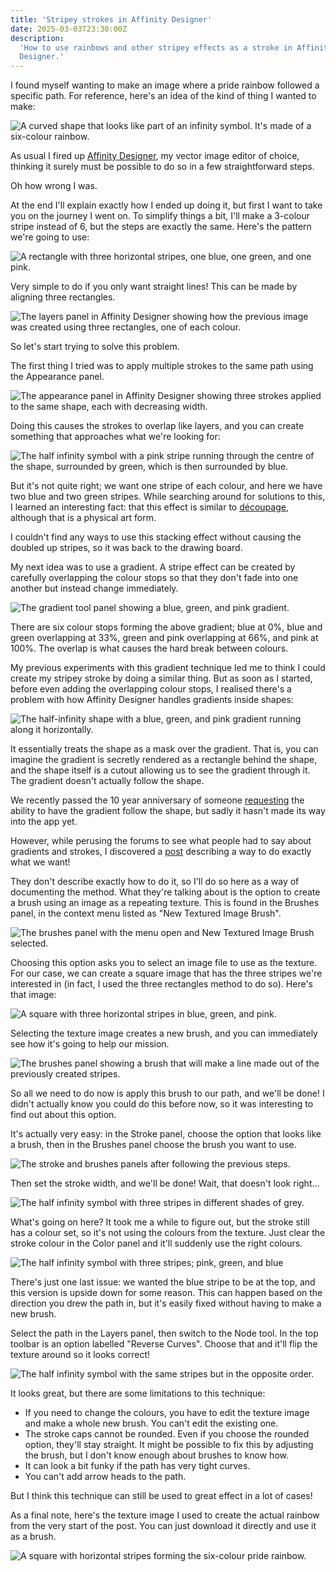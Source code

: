 ```yaml
---
title: 'Stripey strokes in Affinity Designer'
date: 2025-03-03T23:30:00Z
description:
  'How to use rainbows and other stripey effects as a stroke in Affinity
  Designer.'
---
```


I found myself wanting to make an image where a pride rainbow followed a
specific path. For reference, here's an idea of the kind of thing I wanted to
make:

![A curved shape that looks like part of an infinity symbol. It's made of a six-colour rainbow.](/img/2025-03/rainbow.png)

As usual I fired up
[Affinity Designer](https://affinity.serif.com/en-gb/designer/), my vector image
editor of choice, thinking it surely must be possible to do so in a few
straightforward steps.

Oh how wrong I was.

At the end I'll explain exactly how I ended up doing it, but first I want to
take you on the journey I went on. To simplify things a bit, I'll make a
3-colour stripe instead of 6, but the steps are exactly the same. Here's the
pattern we're going to use:

![A rectangle with three horizontal stripes, one blue, one green, and one pink.](/img/2025-03/straight.png)

Very simple to do if you only want straight lines! This can be made by aligning
three rectangles.

![The layers panel in Affinity Designer showing how the previous image was created using three rectangles, one of each colour.](/img/2025-03/rectangles.png)

So let's start trying to solve this problem.

The first thing I tried was to apply multiple strokes to the same path using the
Appearance panel.

![The appearance panel in Affinity Designer showing three strokes applied to the same shape, each with decreasing width.](/img/2025-03/appearance-stacked.png)

Doing this causes the strokes to overlap like layers, and you can create
something that approaches what we're looking for:

![The half infinity symbol with a pink stripe running through the centre of the shape, surrounded by green, which is then surrounded by blue.](/img/2025-03/stacked.png)

But it's not quite right; we want one stripe of each colour, and here we have
two blue and two green stripes. While searching around for solutions to this, I
learned an interesting fact: that this effect is similar to
[découpage](https://en.wikipedia.org/wiki/Decoupage), although that is a
physical art form.

I couldn't find any ways to use this stacking effect without causing the doubled
up stripes, so it was back to the drawing board.

My next idea was to use a gradient. A stripe effect can be created by carefully
overlapping the colour stops so that they don't fade into one another but
instead change immediately.

![The gradient tool panel showing a blue, green, and pink gradient.](/img/2025-03/gradient-rectangle.png)

There are six colour stops forming the above gradient; blue at 0%, blue and
green overlapping at 33%, green and pink overlapping at 66%, and pink at 100%.
The overlap is what causes the hard break between colours.

My previous experiments with this gradient technique led me to think I could
create my stripey stroke by doing a similar thing. But as soon as I started,
before even adding the overlapping colour stops, I realised there's a problem
with how Affinity Designer handles gradients inside shapes:

![The half-infinity shape with a blue, green, and pink gradient running along it horizontally.](/img/2025-03/gradient.png)

It essentially treats the shape as a mask over the gradient. That is, you can
imagine the gradient is secretly rendered as a rectangle behind the shape, and
the shape itself is a cutout allowing us to see the gradient through it. The
gradient doesn't actually follow the shape.

We recently passed the 10 year anniversary of someone
[requesting](https://forum.affinity.serif.com/index.php?/topic/5850-request-designer-gradient-in-stroke/)
the ability to have the gradient follow the shape, but sadly it hasn't made its
way into the app yet.

However, while perusing the forums to see what people had to say about gradients
and strokes, I discovered a
[post](https://forum.affinity.serif.com/index.php?/topic/13517-stroke-gradient-along-curve-or-path/#comment-229490_wrap)
describing a way to do exactly what we want!

They don't describe exactly how to do it, so I'll do so here as a way of
documenting the method. What they're talking about is the option to create a
brush using an image as a repeating texture. This is found in the Brushes panel,
in the context menu listed as "New Textured Image Brush".

![The brushes panel with the menu open and New Textured Image Brush selected.](/img/2025-03/new-brush.png)

Choosing this option asks you to select an image file to use as the texture. For
our case, we can create a square image that has the three stripes we're
interested in (in fact, I used the three rectangles method to do so). Here's
that image:

![A square with three horizontal stripes in blue, green, and pink.](/img/2025-03/brush-texture.png)

Selecting the texture image creates a new brush, and you can immediately see how
it's going to help our mission.

![The brushes panel showing a brush that will make a line made out of the previously created stripes.](/img/2025-03/brush.png)

So all we need to do now is apply this brush to our path, and we'll be done! I
didn't actually know you could do this before now, so it was interesting to find
out about this option.

It's actually very easy: in the Stroke panel, choose the option that looks like
a brush, then in the Brushes panel choose the brush you want to use.

![The stroke and brushes panels after following the previous steps.](/img/2025-03/set-brush-stroke.png)

Then set the stroke width, and we'll be done! Wait, that doesn't look right...

![The half infinity symbol with three stripes in different shades of grey.](/img/2025-03/grey.png)

What's going on here? It took me a while to figure out, but the stroke still has
a colour set, so it's not using the colours from the texture. Just clear the
stroke colour in the Color panel and it'll suddenly use the right colours.

![The half infinity symbol with three stripes; pink, green, and blue](/img/2025-03/reversed.png)

There's just one last issue: we wanted the blue stripe to be at the top, and
this version is upside down for some reason. This can happen based on the
direction you drew the path in, but it's easily fixed without having to make a
new brush.

Select the path in the Layers panel, then switch to the Node tool. In the top
toolbar is an option labelled "Reverse Curves". Choose that and it'll flip the
texture around so it looks correct!

![The half infinity symbol with the same stripes but in the opposite order.](/img/2025-03/final.png)

It looks great, but there are some limitations to this technique:

- If you need to change the colours, you have to edit the texture image and make
  a whole new brush. You can't edit the existing one.
- The stroke caps cannot be rounded. Even if you choose the rounded option,
  they'll stay straight. It might be possible to fix this by adjusting the
  brush, but I don't know enough about brushes to know how.
- It can look a bit funky if the path has very tight curves.
- You can't add arrow heads to the path.

But I think this technique can still be used to great effect in a lot of cases!

As a final note, here's the texture image I used to create the actual rainbow
from the very start of the post. You can just download it directly and use it as
a brush.

![A square with horizontal stripes forming the six-colour pride rainbow.](/img/2025-03/rainbow-texture.png)
